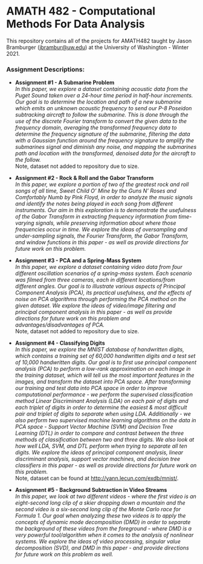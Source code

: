 # AMATH 482 - Computational Methods For Data Analysis
This repository contains all of the projects for AMATH482 taught by Jason Bramburger (jbrambur@uw.edu) at the University of Washington - Winter 2021.

### Assignment Descriptions:
- **Assignment #1 - A Submarine Problem** <br/>
*In this paper, we explore a dataset containing acoustic data from the Puget Sound taken over a 24-hour time period in half-hour increments. Our goal is to determine the location and path of a new submarine which emits an unknown acoustic frequency to send our P-8 Poseidon subtracking aircraft to follow the submarine. This is done through the use of the discrete Fourier transform to convert the given data to the frequency domain, averaging the transformed frequency data to determine the frequency signature of the submarine, filtering the data with a Gaussian function around the frequency signature to amplify the submarines signal and diminish any noise, and mapping the submarines path and location with the transformed, denoised data for the aircraft to the follow.*<br/>Note, dataset not added to repository due to size.

- **Assignment #2 - Rock & Roll and the Gabor Transform** <br/>
*In this paper, we explore a portion of two of the greatest rock and roll songs of all time, Sweet Child O’ Mine by the Guns N’ Roses and Comfortably Numb by Pink Floyd, in order to analyze the music signals and identify the notes being played in each song from different instruments. Our aim in this exploration is to demonstrate the usefulness of the Gabor Transform in extracting frequency information from time-varying signals, while preserving information about where those frequencies occur in time. We explore the ideas of oversampling and under-sampling signals, the Fourier Transform, the Gabor Transform, and window functions in this paper - as well as provide directions for future work on this problem.*

- **Assignment #3 - PCA and a Spring-Mass System** <br/>
*In this paper, we explore a dataset containing video data from four different oscillation scenarios of a spring-mass system. Each scenario was filmed from three cameras, each in different locations/from different angles. Our goal is to illustrate various aspects of Principal Component Analysis (PCA), its practical usefulness, and the effects of noise on PCA algorithms through performing the PCA method on the given dataset. We explore the ideas of video/image filtering and principal component analysis in this paper - as well as provide directions for future work on this problem and advantages/disadvantages of PCA.<br/>* Note, dataset not added to repository due to size.

- **Assignment #4 - Classifying Digits** <br/>
*In this paper, we explore the MNIST database of handwritten digits, which contains a training set of 60,000 handwritten digits
and a test set of 10,000 handwritten digits. Our goal is to first use principal component analysis (PCA) to perform a low-rank
approximation on each image in the training dataset, which will tell us the most important features in the images, and transform
the dataset into PCA space. After transforming our training and test data into PCA space in order to improve computational
performance - we perform the supervised classification method Linear Discriminant Analysis (LDA) on each pair of digits and
each triplet of digits in order to determine the easiest & most difficult pair and triplet of digits to separate when using LDA.
Additionally - we also perform two supervised machine learning algorithms on the data in PCA space - Support Vector Machine
(SVM) and Decision Tree Learning (DTL) in order to compare and contrast between the three methods of classification between
two and three digits. We also look at how well LDA, SVM, and DTL perform when trying to separate all ten digits. We explore the
ideas of principal component analysis, linear discriminant analysis, support vector machines, and decision tree classifiers in this
paper - as well as provide directions for future work on this problem.*<br/>Note, dataset can be found at http://yann.lecun.com/exdb/mnist/.

- **Assignment #5 - Background Subtraction in Video Streams** <br/>
*In this paper, we look at two different videos - where the first video is an eight-second long clip of a skier dropping
down a mountain and the second video is a six-second long clip of the Monte Carlo race for Formula 1. Our goal
when analyzing these two videos is to apply the concepts of dynamic mode decomposition (DMD) in order to separate
the background of these videos from the foreground - where DMD is a very powerful tool/algorithm when it comes to
the analysis of nonlinear systems. We explore the ideas of video processing, singular value decomposition (SVD), and
DMD in this paper - and provide directions for future work on this problem as well.*
